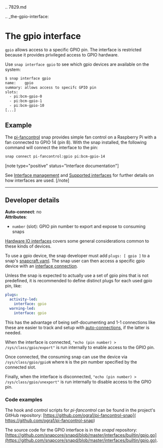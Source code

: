 .. 7829.md

.. _the-gpio-interface:

# The gpio interface

`gpio` allows access to a specific GPIO pin. The interface is restricted because it provides privileged access to GPIO hardware.


Use  `snap interface gpio` to see which gpio devices are available on the system:

```bash
$ snap interface gpio
name:    gpio
summary: allows access to specifc GPIO pin
slots:
  - pi:bcm-gpio-0
  - pi:bcm-gpio-1
  - pi:bcm-gpio-10
[...]
```

<h2 id='heading--example'>Example</h2>

The [pi-fancontrol](https://snapcraft.io/pi-fancontrol) snap provides simple fan control on a Raspberry Pi with a fan connected to GPIO 14 (pin 8). With the snap installed, the following command will connect the interface to the pin:

```bash
snap connect pi-fancontrol:gpio pi:bcm-gpio-14
```

[note type="positive" status="Interface documentation"]

See [Interface management](/t/interface-management/6154) and [Supported interfaces](/t/supported-interfaces/7744) for further details on how interfaces are used.
[/note]

---

<h2 id='heading--dev-details'>Developer details </h2>

**Auto-connect**: no</br>
**Attributes**:
 * `number` (slot): GPIO pin number to export and expose to consuming snaps

[Hardware IO interfaces](/t/hardware-io-interfaces/35421) covers some general considerations common to these kinds of devices.

To use a gpio device, the snap developer must add `plugs: [ gpio ]` to a snap's [snapcraft.yaml](/t/the-snapcraft-format/8337). The snap user can then access a specific gpio device with an [interface connection](/t/interface-management/6154#heading--manual-connections).

Unless the snap is expected to actually use a set of gpio pins that is not predefined,  it is recommended to define distinct plugs for each used gpio pin, like:

```yaml
plugs:
  activity-led:
    interface: gpio
  warning-led:
    interface: gpio
```

This has the advantage of being self-documenting and 1-1  connections like these are easier to track and setup with [auto-connections](/t/the-interface-auto-connection-mechanism/20179), if the latter is needed.

When the interface is connected, `"echo (pin number) > /sys/class/gpio/export"`  is run internally to enable access to the GPIO pin.

Once connected, the consuming snap can use the device via `/sys/class/gpio/gpioN` where `N` is the pin number specified by the connected slot.

Finally, when the interface is disconnected,  `"echo (pin number) > /sys/class/gpio/unexport"`  is run internally to disable access to the GPIO pin.

<h3 id='heading-code'>Code examples</h3>

The hook and control scripts for _pi-fancontrol_ can be found in the project's GitHub repository: [https://github.com/ogra1/pi-fancontrol-snap]( https://github.com/ogra1/pi-fancontrol-snap)

The source code for the GPIO interface is in the _snapd_ repository: [https://github.com/snapcore/snapd/blob/master/interfaces/builtin/gpio.go](https://github.com/snapcore/snapd/blob/master/interfaces/builtin/gpio.go).